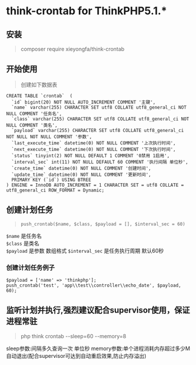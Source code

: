 # think-crontab for ThinkPHP5.1.*

## 安装

> composer require xieyongfa/think-crontab

## 开始使用
> 创建如下数据表

```
CREATE TABLE `crontab`  (
  `id` bigint(20) NOT NULL AUTO_INCREMENT COMMENT '主键',
  `name` varchar(255) CHARACTER SET utf8 COLLATE utf8_general_ci NOT NULL COMMENT '任务名',
  `class` varchar(255) CHARACTER SET utf8 COLLATE utf8_general_ci NOT NULL COMMENT '类名',
  `payload` varchar(255) CHARACTER SET utf8 COLLATE utf8_general_ci NOT NULL NOT NULL COMMENT '参数',
  `last_execute_time` datetime(0) NOT NULL COMMENT '上次执行时间',
  `next_execute_time` datetime(0) NOT NULL COMMENT '下次执行时间',
  `status` tinyint(2) NOT NULL DEFAULT 1 COMMENT '0禁用 1启用',
  `interval_sec` int(11) NOT NULL DEFAULT 60 COMMENT '执行间隔 单位秒',
  `create_time` datetime(0) NOT NULL COMMENT '创建时间',
  `update_time` datetime(0) NOT NULL COMMENT '更新时间',
  PRIMARY KEY (`id`) USING BTREE
) ENGINE = InnoDB AUTO_INCREMENT = 1 CHARACTER SET = utf8 COLLATE = utf8_general_ci ROW_FORMAT = Dynamic;
 ```

## 创建计划任务

> `push_crontab($name, $class, $payload = [], $interval_sec = 60)`

`$name` 是任务名  
`$class` 是类名  
`$payload` 是参数 数组格式 
`$interval_sec` 是任务执行周期 默认60秒

### 创建计划任务例子
```
$payload = ['name' => 'thinkphp'];
push_crontab('test', 'app\\test\\controller\\echo_date', $payload, 60);
```
## 监听计划并执行,强烈建议配合supervisor使用，保证进程常驻

> php think crontab --sleep=60 --memory=8

sleep参数:间隔多久查询一次 单位秒
memory参数:单个进程消耗内存超过多少M自动退出(配合supervisor可达到自动重启效果,防止内存溢出)